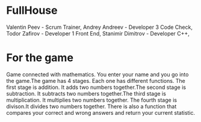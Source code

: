 # FullHouse
Valentin Peev - Scrum Trainer,
Andrey Andreev - Developer 3 Code Check,
Todor Zafirov - Developer 1 Front End,
Stanimir Dimitrov - Developer C++,
# For the game
Game connected with mathematics. You enter your name and you go into the game.The game has 4 stages. Each one has different functions. The first stage is addition. It adds two numbers together.The second stage is subtraction. It subtracts two numbers together.The third stage is multiplication. It multiplies two numbers together. The fourth stage is divison.It divides two numbers together. There is also a function that compares your correct and wrong answers and return your current statistic.


